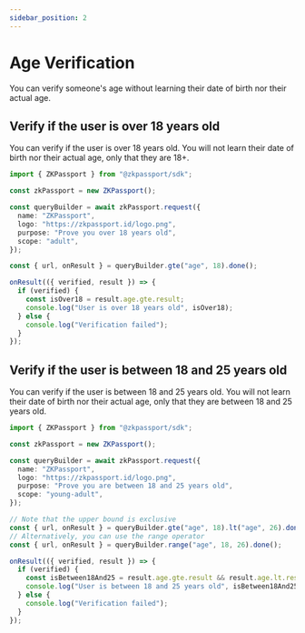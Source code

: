```yaml
---
sidebar_position: 2
---
```


# Age Verification

You can verify someone's age without learning their date of birth nor their actual age.

## Verify if the user is over 18 years old

You can verify if the user is over 18 years old. You will not learn their date of birth nor their actual age, only that they are 18+.

```typescript
import { ZKPassport } from "@zkpassport/sdk";

const zkPassport = new ZKPassport();

const queryBuilder = await zkPassport.request({
  name: "ZKPassport",
  logo: "https://zkpassport.id/logo.png",
  purpose: "Prove you over 18 years old",
  scope: "adult",
});

const { url, onResult } = queryBuilder.gte("age", 18).done();

onResult(({ verified, result }) => {
  if (verified) {
    const isOver18 = result.age.gte.result;
    console.log("User is over 18 years old", isOver18);
  } else {
    console.log("Verification failed");
  }
});
```

## Verify if the user is between 18 and 25 years old

You can verify if the user is between 18 and 25 years old. You will not learn their date of birth nor their actual age, only that they are between 18 and 25 years old.

```typescript
import { ZKPassport } from "@zkpassport/sdk";

const zkPassport = new ZKPassport();

const queryBuilder = await zkPassport.request({
  name: "ZKPassport",
  logo: "https://zkpassport.id/logo.png",
  purpose: "Prove you are between 18 and 25 years old",
  scope: "young-adult",
});

// Note that the upper bound is exclusive
const { url, onResult } = queryBuilder.gte("age", 18).lt("age", 26).done();
// Alternatively, you can use the range operator
const { url, onResult } = queryBuilder.range("age", 18, 26).done();

onResult(({ verified, result }) => {
  if (verified) {
    const isBetween18And25 = result.age.gte.result && result.age.lt.result;
    console.log("User is between 18 and 25 years old", isBetween18And25);
  } else {
    console.log("Verification failed");
  }
});
```

